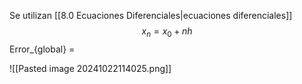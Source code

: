 Se utilizan [[8.0 Ecuaciones Diferenciales|ecuaciones diferenciales]]
$$x_{n}=x_{0}+nh $$
Error_{global} = 

![[Pasted image 20241022114025.png]]